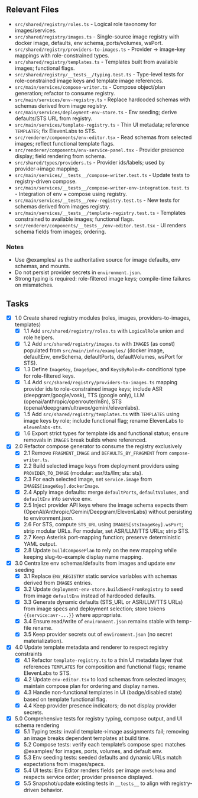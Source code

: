 ## Relevant Files

- `src/shared/registry/roles.ts` - Logical role taxonomy for images/services.
- `src/shared/registry/images.ts` - Single-source image registry with docker image, defaults, env schema, ports/volumes, wsPort.
- `src/shared/registry/providers-to-images.ts` - Provider → image-key mappings with role-constrained types.
- `src/shared/registry/templates.ts` - Templates built from available images; functional flags.
- `src/shared/registry/__tests__/typing.test.ts` - Type-level tests for role-constrained image keys and template image references.
- `src/main/services/compose-writer.ts` - Compose object/plan generation; refactor to consume registry.
- `src/main/services/env-registry.ts` - Replace hardcoded schemas with schemas derived from image registry.
- `src/main/services/deployment-env-store.ts` - Env seeding; derive defaults/STS URL from registry.
- `src/main/services/template-registry.ts` - Thin UI metadata; reference `TEMPLATES`; fix ElevenLabs to STS.
- `src/renderer/components/env-editor.tsx` - Read schemas from selected images; reflect functional template flags.
- `src/renderer/components/env-service-panel.tsx` - Provider presence display; field rendering from schema.
- `src/shared/types/providers.ts` - Provider ids/labels; used by provider→image mapping.
- `src/main/services/__tests__/compose-writer.test.ts` - Update tests to registry-driven compose.
- `src/main/services/__tests__/compose-writer-env-integration.test.ts` - Integration of env + compose using registry.
- `src/main/services/__tests__/env-registry.test.ts` - New tests for schemas derived from images registry.
- `src/main/services/__tests__/template-registry.test.ts` - Templates constrained to available images; functional flags.
- `src/renderer/components/__tests__/env-editor.test.tsx` - UI renders schema fields from images; ordering.

### Notes

- Use @examples/ as the authoritative source for image defaults, env schemas, and mounts.
- Do not persist provider secrets in `environment.json`.
- Strong typing is required: role-filtered image keys; compile-time failures on mismatches.

## Tasks

- [x] 1.0 Create shared registry modules (roles, images, providers-to-images, templates)
  - [x] 1.1 Add `src/shared/registry/roles.ts` with `LogicalRole` union and role helpers.
  - [x] 1.2 Add `src/shared/registry/images.ts` with `IMAGES` (as const) populated from `src/main/infra/examples/` (docker image, defaultEnv, envSchema, defaultPorts, defaultVolumes, wsPort for STS).
  - [x] 1.3 Define `ImageKey`, `ImageSpec`, and `KeysByRole<R>` conditional type for role-filtered keys.
  - [x] 1.4 Add `src/shared/registry/providers-to-images.ts` mapping provider ids to role-constrained image keys; include ASR (deepgram/google/vosk), TTS (google only), LLM (openai/anthropic/openrouter/n8n), STS (openai/deepgram/ultravox/gemini/elevenlabs).
  - [x] 1.5 Add `src/shared/registry/templates.ts` with `TEMPLATES` using image keys by role; include functional flag; rename ElevenLabs to `elevenlabs-sts`.
  - [x] 1.6 Export strict types for template ids and functional status; ensure removals in `IMAGES` break builds where referenced.

- [x] 2.0 Refactor compose generator to consume the registry exclusively
  - [x] 2.1 Remove `FRAGMENT_IMAGE` and `DEFAULTS_BY_FRAGMENT` from `compose-writer.ts`.
  - [x] 2.2 Build selected image keys from deployment providers using `PROVIDER_TO_IMAGE` (modular: asr/tts/llm; sts: sts).
  - [x] 2.3 For each selected image, set `service.image` from `IMAGES[imageKey].dockerImage`.
  - [x] 2.4 Apply image defaults: merge `defaultPorts`, `defaultVolumes`, and `defaultEnv` into service env.
  - [x] 2.5 Inject provider API keys where the image schema expects them (OpenAI/Anthropic/Gemini/Deepgram/ElevenLabs) without persisting to environment.json.
  - [x] 2.6 For STS, compute `STS_URL` using `IMAGES[stsImageKey].wsPort`; strip modular URLs. For modular, set ASR/LLM/TTS URLs; strip STS.
  - [x] 2.7 Keep Asterisk port-mapping function; preserve deterministic YAML output.
  - [x] 2.8 Update `buildComposePlan` to rely on the new mapping while keeping slug-to-example display name mapping.

- [x] 3.0 Centralize env schemas/defaults from images and update env seeding
  - [x] 3.1 Replace `ENV_REGISTRY` static service variables with schemas derived from `IMAGES` entries.
  - [x] 3.2 Update `deployment-env-store.buildSeedFromRegistry` to seed from image `defaultEnv` instead of hardcoded defaults.
  - [x] 3.3 Generate dynamic defaults (STS_URL or ASR/LLM/TTS URLs) from image specs and deployment selection; store tokens `{{service:avr-...}}` where appropriate.
  - [x] 3.4 Ensure read/write of `environment.json` remains stable with temp-file rename.
  - [x] 3.5 Keep provider secrets out of `environment.json` (no secret materialization).

- [x] 4.0 Update template metadata and renderer to respect registry constraints
  - [x] 4.1 Refactor `template-registry.ts` to a thin UI metadata layer that references `TEMPLATES` for composition and functional flags; rename ElevenLabs to STS.
  - [x] 4.2 Update `env-editor.tsx` to load schemas from selected images; maintain compose plan for ordering and display names.
  - [x] 4.3 Handle non-functional templates in UI (badge/disabled state) based on template functional flag.
  - [x] 4.4 Keep provider presence indicators; do not display provider secrets.

- [x] 5.0 Comprehensive tests for registry typing, compose output, and UI schema rendering
  - [x] 5.1 Typing tests: invalid template→image assignments fail; removing an image breaks dependent templates at build time.
  - [x] 5.2 Compose tests: verify each template’s compose spec matches @examples/ for images, ports, volumes, and default env.
  - [x] 5.3 Env seeding tests: seeded defaults and dynamic URLs match expectations from images/specs.
  - [x] 5.4 UI tests: Env Editor renders fields per image `envSchema` and respects service order; provider presence displayed.
  - [x] 5.5 Snapshot/update existing tests in `__tests__` to align with registry-driven behavior.
